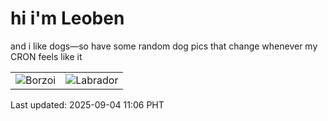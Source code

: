 # hi i'm Leoben

and i like dogs—so have some random dog pics that change whenever my CRON feels like it

|  |  |
|--------|----------|
| ![Borzoi](https://random-dog-vercel.vercel.app/api/random-borzoi?v=1756955186) | ![Labrador](https://random-dog-vercel.vercel.app/api/random-labrador?v=1756955186) |

Last updated: 2025-09-04 11:06 PHT
